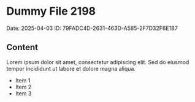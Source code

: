 # Dummy File 2198

Date: 2025-04-03
ID: 79FADC4D-2631-463D-A585-2F7D32F6E1B7

## Content

Lorem ipsum dolor sit amet, consectetur adipiscing elit.
Sed do eiusmod tempor incididunt ut labore et dolore magna aliqua.

* Item 1
* Item 2
* Item 3

